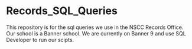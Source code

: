 # Records_SQL_Queries

This repository is for the sql queries we use in the NSCC Records Office.  Our school is a Banner school.  We are currently on Banner 9 and use SQL Developer to run our scipts.  
